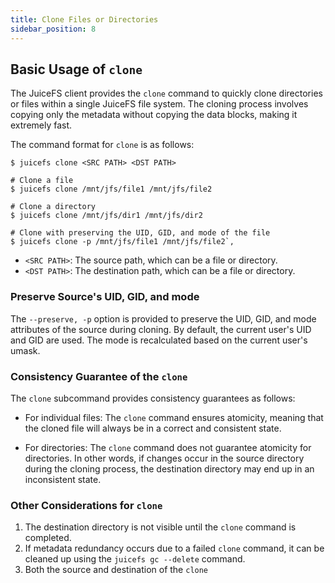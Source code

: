 ```yaml
---
title: Clone Files or Directories
sidebar_position: 8
---
```


## Basic Usage of `clone`

The JuiceFS client provides the `clone` command to quickly clone directories or files within a single JuiceFS file system. The cloning process involves copying only the metadata without copying the data blocks, making it extremely fast.

The command format for `clone` is as follows:

```shell
$ juicefs clone <SRC PATH> <DST PATH>

# Clone a file
$ juicefs clone /mnt/jfs/file1 /mnt/jfs/file2

# Clone a directory
$ juicefs clone /mnt/jfs/dir1 /mnt/jfs/dir2

# Clone with preserving the UID, GID, and mode of the file
$ juicefs clone -p /mnt/jfs/file1 /mnt/jfs/file2`,
```

- `<SRC PATH>`: The source path, which can be a file or directory.
- `<DST PATH>`: The destination path, which can be a file or directory.

### Preserve Source's UID, GID, and mode

The `--preserve, -p` option is provided to preserve the UID, GID, and mode attributes of the source during cloning. By default, the current user's UID and GID are used. The mode is recalculated based on the current user's umask.

### Consistency Guarantee of the `clone`

The `clone` subcommand provides consistency guarantees as follows:

- For individual files: The `clone` command ensures atomicity, meaning that the cloned file will always be in a correct and consistent state.

- For directories: The `clone` command does not guarantee atomicity for directories. In other words, if changes occur in the source directory during the cloning process, the destination directory may end up in an inconsistent state.

### Other Considerations for `clone`

1. The destination directory is not visible until the `clone` command is completed.
2. If metadata redundancy occurs due to a failed `clone` command, it can be cleaned up using the `juicefs gc --delete` command.
3. Both the source and destination of the `clone`
